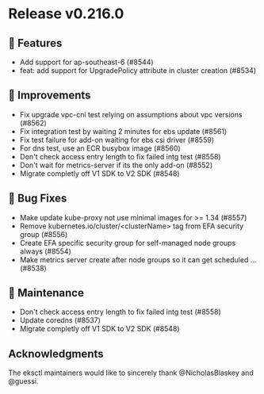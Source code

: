 # Release v0.216.0

## 🚀 Features

- Add support for ap-southeast-6 (#8544)
- feat: add support for UpgradePolicy attribute in cluster creation (#8534)

## 🎯 Improvements

- Fix upgrade vpc-cni test relying on assumptions about vpc versions (#8562)
- Fix integration test by waiting 2 minutes for ebs update (#8561)
- Fix test failure for add-on waiting for ebs csi driver (#8559)
- For dns test, use an ECR busybox image (#8560)
- Don't check access entry length to fix failed intg test (#8558)
- Don't wait for metrics-server if its the only add-on (#8552)
- Migrate completly off V1 SDK to V2 SDK (#8548)

## 🐛 Bug Fixes

- Make update kube-proxy not use minimal images for >= 1.34 (#8557)
- Remove kubernetes.io/cluster/\<clusterName> tag from EFA security group (#8556)
- Create EFA specific security group for self-managed node groups always (#8554)
- Make metrics server create after node groups so it can get scheduled … (#8538)

## 🧰 Maintenance

- Don't check access entry length to fix failed intg test (#8558)
- Update coredns (#8537)
- Migrate completly off V1 SDK to V2 SDK (#8548)

## Acknowledgments

The eksctl maintainers would like to sincerely thank @NicholasBlaskey and @guessi.

